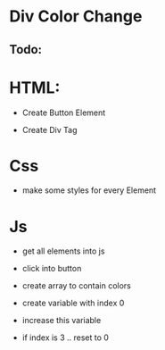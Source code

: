 # Div Color Change

## Todo:

# HTML:

- Create Button Element

- Create Div Tag

# Css

- make some styles for every Element

# Js

- get all elements into js

- click into button

- create array to contain colors

- create variable with index 0

- increase this variable

- if index is 3 .. reset to 0
